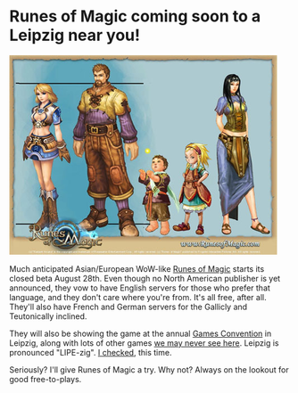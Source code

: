 # Runes of Magic coming soon to a Leipzig near you!

![](../uploads/2008/08/runeschars.jpg "runeschars")

Much anticipated Asian/European WoW-like [Runes of Magic](http://www.runesofmagic.com/en/index.html) starts its closed beta August 28th. Even though no North American publisher is yet announced, they vow to have English servers for those who prefer that language, and they don't care where you're from. It's all free, after all. They'll also have French and German servers for the Gallicly and Teutonically inclined.

They will also be showing the game at the annual [Games Convention](http://www.gc-germany.com/index.php?lang=2) in Leipzig, along with lots of other games [we may never see here](http://tcos.com/sbforum/viewtopic.php?t=14239). Leipzig is pronounced "LIPE-zig". [I checked](http://www.forvo.com/word/leipzig/), this time.

Seriously? I'll give Runes of Magic a try. Why not? Always on the lookout for good free-to-plays.

